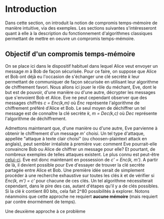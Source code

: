 # Introduction
Dans cette section, on introduit la notion de compromis temps-mémoire de manière intuitive, via des exemples. Les sections
suivantes s'intéresseront quant à elle à la description du fonctionnement d'algorithmes classiques permettant de mettre
en oeuvre un compromis temps-mémoire.

## Objectif d'un compromis temps-mémoire
On se place ici dans le dispositif habituel dans lequel Alice veut envoyer un message *m* à Bob de façon sécurisée.
Pour ce faire, on suppose que Alice et Bob ont déjà eu l'occasion de s'échanger une clé secrète *k* leur permettant de
communiquer de façon sécurisée en utilisant leur algorithme de chiffrement favori. Nous allons ici jouer le rôle du méchant,
Eve, dont le but est de pouvoir, d'une manière ou d'une autre, décrypter les messages que s'envoient Bob et Alice. Eve ne
peut cependant observer que des messages chiffrés *c = Enc(k,m)* où *Enc* représente l'algorithme de chiffrement préféré
d'Alice et Bob. Le seul moyen de déchiffrer un tel message est de connaître la clé secrète *k*, *m = Dec(k,c)* où *Dec*
représente l'algorithme de déchiffrement.

Admettons maintenant que, d'une manière ou d'une autre, Eve parvienne à obtenir le chiffrement d'un message *m'* choisi.
Un tel type d'attaque, appellée "attaque à texte clair choisi" (ou choosen-plaintext attack en anglais), peut sembler
irréaliste à première vue: comment Eve pourrait-elle convaincre Bob ou Alice de chiffrer un message pour elle? Et pourtant, de
nombreux exemples de telles attaques existent. Le plus connu est peut-être [celui-ci](http://www.slate.com/blogs/quora/2013/11/20/u_s_in_world_war_ii_how_the_navy_broke_japanese_codes_before_midway.html).
Eve est donc maintenant en possession de *c' = Enc(k, m')*. A partir de là, il devient possible pour Eve d'essayer de trouver
la clé secrète partagée entre Alice et Bob. Une première idée serait de simplement procéder à une recherche exhaustive sur
toutes les clés *k* et de vérifier si *Enc(k, m') = c'* pour chacune de ces clés. Un tel algorithme nécessiterait cependant,
dans le pire des cas, autant d'étapes qu'il y a de clés possibles. Si la clé *k* contient 80 bits, cela fait 2^80 possibilités
à explorer. Notons néanmoins que cette approche ne requiert **aucune mémoire** (mais requiert par contre énormément de temps).

Une deuxième approche à ce problème 
